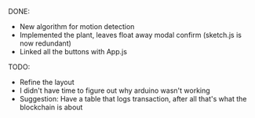 
DONE:
- New algorithm for motion detection
- Implemented the plant, leaves float away modal confirm (sketch.js is now redundant)
- Linked all the buttons with App.js


TODO:
- Refine the layout
- I didn't have time to figure out why arduino wasn't working
- Suggestion: Have a table that logs transaction, after all that's what the blockchain is about
